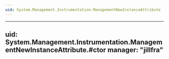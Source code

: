 ```yaml
---
uid: System.Management.Instrumentation.ManagementNewInstanceAttribute
---
```


---
uid: System.Management.Instrumentation.ManagementNewInstanceAttribute.#ctor
manager: "jillfra"
---
